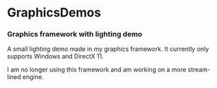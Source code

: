 # GraphicsDemos
### Graphics framework with lighting demo

A small lighting demo made in my graphics framework.
It currently only supports Windows and DirectX 11.

I am no longer using this framework and am working on a more stream-lined engine.

